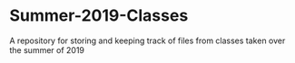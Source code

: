 # Summer-2019-Classes
A repository for storing and keeping track of files from classes taken over the summer of 2019
